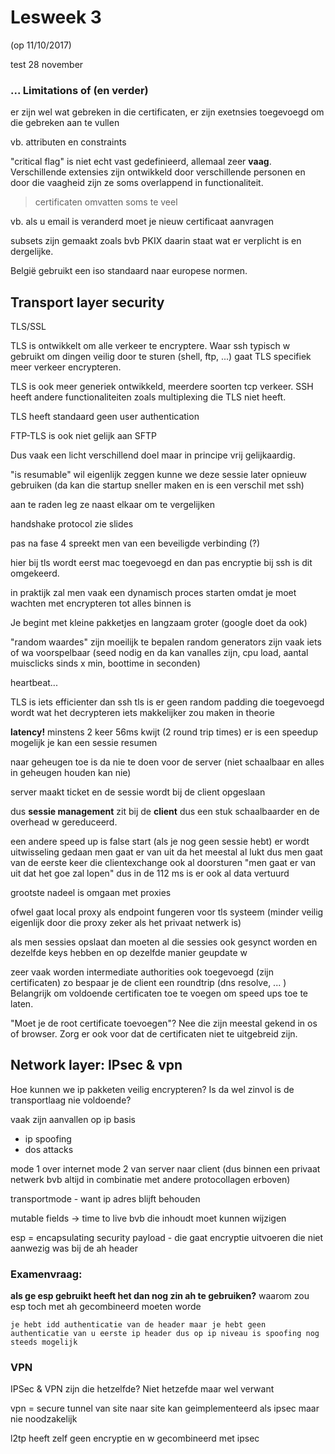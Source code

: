 # Lesweek 3

(op 11/10/2017)

test 28 november

### ... Limitations of (en verder)

er zijn wel wat gebreken in die certificaten, er zijn exetnsies toegevoegd om die gebreken aan te vullen

vb. attributen en constraints

"critical flag" is niet echt vast gedefinieerd, allemaal zeer **vaag**.
Verschillende extensies zijn ontwikkeld door verschillende personen en door die vaagheid zijn ze soms overlappend in functionaliteit. 

> certificaten omvatten soms te veel

vb. als u email is veranderd moet je nieuw certificaat aanvragen

subsets zijn gemaakt zoals bvb PKIX daarin staat wat er verplicht is en dergelijke.

België gebruikt een iso standaard naar europese normen.


## Transport layer security

TLS/SSL

TLS is ontwikkelt om alle verkeer te encryptere.
Waar ssh typisch w gebruikt om dingen veilig door te sturen (shell, ftp, ...) gaat TLS specifiek meer verkeer encrypteren. 

TLS is ook meer generiek ontwikkeld, meerdere soorten tcp verkeer. SSH heeft andere functionaliteiten zoals multiplexing die TLS niet heeft.

TLS heeft standaard geen user authentication 

FTP-TLS is ook niet gelijk aan SFTP

Dus vaak een licht verschillend doel maar in principe vrij gelijkaardig.

"is resumable" wil eigenlijk zeggen kunne we deze sessie later opnieuw gebruiken (da kan die startup sneller maken en is een verschil met ssh)



aan te raden leg ze naast elkaar om te vergelijken

handshake protocol zie slides

pas na fase 4 spreekt men van een beveiligde verbinding (?)

hier bij tls wordt eerst mac toegevoegd en dan pas encryptie bij ssh is dit omgekeerd.


in praktijk zal men vaak een dynamisch proces starten omdat je moet wachten met encrypteren tot alles binnen is

Je begint met kleine pakketjes en langzaam groter (google doet da ook)


"random waardes" zijn moeilijk te bepalen
random generators zijn vaak iets of wa voorspelbaar (seed nodig en da kan vanalles zijn, cpu load, aantal muisclicks sinds x min, boottime in seconden)

heartbeat...

TLS is iets efficienter dan ssh
tls is er geen random padding die toegevoegd wordt wat het decrypteren iets makkelijker zou maken in theorie

**latency!** minstens 2 keer 56ms kwijt (2 round trip times) er is een speedup mogelijk je kan een sessie resumen


naar geheugen toe is da nie te doen voor de server (niet schaalbaar en alles in geheugen houden kan nie) 

server maakt ticket en de sessie wordt bij de client opgeslaan

dus **sessie management** zit bij de **client** dus een stuk schaalbaarder en de overhead w gereduceerd. 


een andere speed up is false start (als je nog geen sessie hebt) er wordt uitwisseling gedaan
men gaat er van uit da het meestal al lukt dus men gaat van de eerste keer die clientexchange ook al doorsturen "men gaat er van uit dat het goe zal lopen" dus in de 112 ms is er ook al data vertuurd


grootste nadeel is omgaan met proxies

ofwel gaat local proxy als endpoint fungeren voor tls systeem (minder veilig eigenlijk door die proxy zeker als het privaat netwerk is)

als men sessies opslaat dan moeten al die sessies ook gesynct worden en dezelfde keys hebben en op dezelfde manier geupdate w

zeer vaak worden intermediate authorities ook toegevoegd (zijn certificaten) zo bespaar je de client een roundtrip (dns resolve, ... ) Belangrijk om voldoende certificaten toe te voegen om speed ups toe te laten. 

"Moet je de root certificate toevoegen"? Nee die zijn meestal gekend in os of browser. Zorg er ook voor dat de certificaten niet te uitgebreid zijn. 




## Network layer: IPsec & vpn

Hoe kunnen we ip pakketen veilig encrypteren?
Is da wel zinvol is de transportlaag nie voldoende?

vaak zijn aanvallen op ip basis
- ip spoofing 
- dos attacks



mode 1 over internet
mode 2 van server naar client (dus binnen een privaat netwerk bvb altijd in combinatie met andere protocollagen erboven)


transportmode - want ip adres blijft behouden

mutable fields -> time to live bvb die inhoudt moet kunnen wijzigen

esp = encapsulating security payload - die gaat encryptie uitvoeren die niet aanwezig was bij de ah header


### Examenvraag: 
**als ge esp gebruikt heeft het dan nog zin ah te gebruiken?**
waarom zou esp toch met ah gecombineerd moeten worde
```
je hebt idd authenticatie van de header maar je hebt geen authenticatie van u eerste ip header dus op ip niveau is spoofing nog steeds mogelijk
```

### VPN

IPSec & VPN zijn die hetzelfde?
Niet hetzefde maar wel verwant

vpn = secure tunnel van site naar site
kan geimplementeerd als ipsec maar nie noodzakelijk



l2tp heeft zelf geen encryptie en w gecombineerd met ipsec
